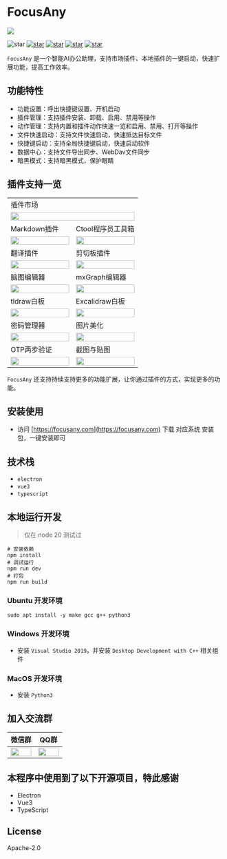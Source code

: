 # FocusAny

![](./screenshots/cn/home.png)

![star](https://img.shields.io/badge/Framework-TS+Vue3+Electron-blue)
[![star](https://img.shields.io/badge/WEB-focusany.com-blue)](https://focusany.com)
[![star](https://img.shields.io/github/stars/modstart-lib/focusany.svg)](https://github.com/modstart-lib/focusany)
[![star](https://gitee.com/modstart-lib/focusany/badge/star.svg)](https://gitee.com/modstart-lib/focusany)
[![star](https://gitcode.com/modstart-lib/focusany/star/badge.svg)](https://gitcode.com/modstart-lib/focusany)

`FocusAny` 是一个智能AI办公助理，支持市场插件、本地插件的一键启动，快速扩展功能，提高工作效率。

## 功能特性

- 功能设置：呼出快捷键设置、开机启动
- 插件管理：支持插件安装、卸载、启用、禁用等操作
- 动作管理：支持内置和插件动作快速一览和启用、禁用、打开等操作
- 文件快速启动：支持文件快速启动，快速抵达目标文件
- 快捷键启动：支持全局快捷键启动，快速启动软件
- 数据中心：支持文件导出同步、WebDav文件同步
- 暗黑模式：支持暗黑模式，保护眼睛

## 插件支持一览

<table width="100%">
    <tbody>
        <tr>
            <td colspan="2">插件市场</td>
        </tr>
        <tr>
            <td colspan="2">
                <img style="width:100%;"
                     src="./screenshots/cn/plugin/Store.png" />
            </td>
        </tr>
        <tr>
            <td width="50%">Markdown插件</td>
            <td>Ctool程序员工具箱</td>
        </tr>
        <tr>
            <td>
                <img style="width:100%;"
                     src="./screenshots/cn/plugin/Markdown.png" />
            </td>
            <td>
                <img style="width:100%;" 
                     src="./screenshots/cn/plugin/Ctool.png" />
            </td>
        </tr>
        <tr>
            <td>翻译插件</td>
            <td>剪切板插件</td>
        </tr>
        <tr>
            <td>
                <img style="width:100%;"
                     src="./screenshots/cn/plugin/Translate.png" />
            </td>
            <td>
                <img style="width:100%;" 
                     src="./screenshots/cn/plugin/Clipboard.png" />
            </td>
        </tr>
        <tr>
            <td>脑图编辑器</td>
            <td>mxGraph编辑器</td>
        </tr>
        <tr>
            <td>
                <img style="width:100%;"
                     src="./screenshots/cn/plugin/KityminderEditor.png" />
            </td>
            <td>
                <img style="width:100%;" 
                     src="./screenshots/cn/plugin/MxgraphEditor.png" />
            </td>
        </tr>
        <tr>
            <td>tldraw白板</td>
            <td>Excalidraw白板</td>
        </tr>
        <tr>
            <td>
                <img style="width:100%;"
                     src="https://ms-assets.modstart.com/data/image/2024/12/27/20345_in2n_2839.png" />
            </td>
            <td>
                <img style="width:100%;" 
                     src="https://ms-assets.modstart.com/data/image/2024/12/23/27895_hlat_8257.png" />
            </td>
        </tr>
        <tr>
            <td>密码管理器</td>
            <td>图片美化</td>
        </tr>
        <tr>
            <td>
                <img style="width:100%;"
                     src="https://ms-assets.modstart.com/data/image/2024/12/22/12047_w27p_4263.png" />
            </td>
            <td>
                <img style="width:100%;" 
                     src="https://ms-assets.modstart.com/data/image/2024/12/22/53485_fk4f_3417.png" />
            </td>
        </tr>
        <tr>
            <td>OTP两步验证</td>
            <td>截图与贴图</td>
        </tr>
        <tr>
            <td>
                <img style="width:100%;"
                     src="https://ms-assets.modstart.com/data/image/2024/12/24/7709_81pr_6266.png" />
            </td>
            <td>
                <img style="width:100%;" 
                     src="https://ms-assets.modstart.com/data/image/2024/12/22/42330_u3my_6770.png" />
            </td>
        </tr>
    </tbody>
</table>

`FocusAny` 还支持持续支持更多的功能扩展，让你通过插件的方式，实现更多的功能。

## 安装使用

- 访问 [https://focusany.com](https://focusany.com) 下载 对应系统 安装包，一键安装即可

## 技术栈

- `electron`
- `vue3`
- `typescript`

## 本地运行开发

> 仅在 node 20 测试过

```shell
# 安装依赖
npm install
# 调试运行
npm run dev
# 打包
npm run build
```

### Ubuntu 开发环境

```shell
sudo apt install -y make gcc g++ python3
```

### Windows 开发环境

- 安装 `Visual Studio 2019`，并安装 `Desktop Development with C++` 相关组件

### MacOS 开发环境

- 安装 `Python3`

## 加入交流群

<table width="100%">
    <thead>
        <tr>
            <th width="50%">微信群</th>
            <th>QQ群</th>
        </tr>
    </thead>
    <tbody>
        <tr>
            <td>
                <img style="width:100%;"
                     src="https://focusany.com/app_manager/image/wechat" />
            </td>
            <td>
                <img style="width:100%;" 
                     src="https://focusany.com/app_manager/image/qq" />
            </td>
        </tr>
    </tbody>
</table>

## 本程序中使用到了以下开源项目，特此感谢

- Electron
- Vue3
- TypeScript

## License

Apache-2.0
